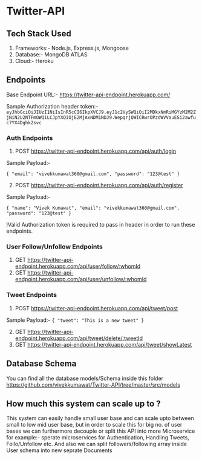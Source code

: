 # Twitter-API

## Tech Stack Used
1. Frameworks:- Node.js, Express.js, Mongoose
2. Database:- MongoDB ATLAS
3. Cloud:- Heroku

## Endpoints
Base Endpoint URL:- https://twitter-api-endpoint.herokuapp.com/

Sample Authorization header token:- `eyJhbGciOiJIUzI1NiIsInR5cCI6IkpXVCJ9.eyJ1c2VySWQiOiI2MDkxNmRiMGYzM2M2ZjNiN2U2NTFmOWQiLCJpYXQiOjE2MjAxNDM1NDJ9.WepqrjQWICRwrOPzdWVVauESi2awfuc7YX4Dghk2svc`

### Auth Endpoints
1. POST https://twitter-api-endpoint.herokuapp.com/api/auth/login

Sample Payload:- 

`{
    "email": "vivekkumawat360@gmail.com",
    "password": "123@test"
}`

2. POST https://twitter-api-endpoint.herokuapp.com/api/auth/register

Sample Payload:- 

`{
    "name": "Vivek Kumawat",
    "email": "vivekkumawat360@gmail.com",
    "password": "123@test"
}`

!Valid Authorization token is required to pass in header in order to run these endpoints.

### User Follow/Unfollow Endpoints
1. GET https://twitter-api-endpoint.herokuapp.com/api/user/follow/:whomId
2. GET https://twitter-api-endpoint.herokuapp.com/api/user/unfollow/:whomId

### Tweet Endpoints
1. POST https://twitter-api-endpoint.herokuapp.com/api/tweet/post

Sample Payload:- 
`{
    "tweet": "This is a new tweet"
}`

2. GET https://twitter-api-endpoint.herokuapp.com/api/tweet/delete/:tweetId
3. GET https://twitter-api-endpoint.herokuapp.com/api/tweet/showLatest

## Database Schema
You can find all the database models/Schema inside this folder https://github.com/vivekkumawat/Twitter-API/tree/master/src/models

## How much this system can scale up to ?
This system can easily handle small user base and can  scale upto between small to low mid user base, but in order to scale this for big no. of user bases we can furthermore decouple or split this API into more Microservice for example:- sperate microservices for Authentication, Handling Tweets,  Follo/Unfollow etc.
And also we can split followers/following array inside User schema into new seprate Documents
